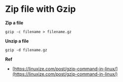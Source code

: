 # Zip file with Gzip

**Zip a file**

```
gzip -c filename > filename.gz
```

**Unzip a file**

```
gzip -d filename.gz
```

**Ref**

* [https://linuxize.com/post/gzip-command-in-linux/](https://linuxize.com/post/gzip-command-in-linux/)

